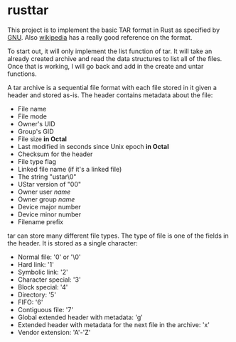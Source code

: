 # rusttar

This project is to implement the basic TAR format in Rust as specified by
[GNU](http://www.gnu.org/software/tar/manual/html_node/Standard.html).  Also
[wikipedia](https://en.wikipedia.org/wiki/Tar_(computing)#File_format) has a
really good reference on the format.

To start out, it will only implement the list function of tar.  It will take
an already created archive and read the data structures to list all of the
files.  Once that is working, I will go back and add in the create and untar
functions.

A tar archive is a sequential file format with each file stored in it given a
header and stored as-is.  The header contains metadata about the file:

- File name
- File mode
- Owner's UID
- Group's GID
- File size **in Octal**
- Last modified in seconds since Unix epoch **in Octal**
- Checksum for the header
- File type flag
- Linked file name (if it's a linked file)
- The string "ustar\0"
- UStar version of "00"
- Owner user _name_
- Owner group _name_
- Device major number
- Device minor number
- Filename prefix

tar can store many different file types.  The type of file is one of the fields
in the header.  It is stored as a single character:

- Normal file: '0' or '\0'
- Hard link: '1'
- Symbolic link: '2'
- Character special: '3'
- Block special: '4'
- Directory: '5'
- FIFO: '6'
- Contiguous file: '7'
- Global extended header with metadata: 'g'
- Extended header with metadata for the next file in the archive: 'x'
- Vendor extension: 'A'-'Z'

